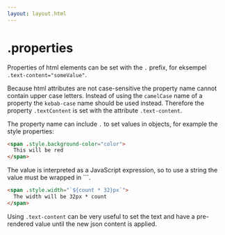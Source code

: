 ```yaml
---
layout: layout.html
---
```

# .properties

Properties of html elements can be set with the `.` prefix, for eksempel `.text-content="someValue"`.

Because html attributes are not case-sensitive the property name cannot contain upper case letters. Instead of using the `camelCase` name of a property the `kebab-case` name should be used instead. Therefore the property `.textContent` is set with the attribute `.text-content`.

The property name can include `.` to set values in objects, for example the style properties:

```html
<span .style.background-color="color">
  This will be red
</span>
```

The value is interpreted as a JavaScript expression, so to use a string the value must be wrapped in `\``. 

```html
<span .style.width="`${count * 32}px`">
  The width will be 32px * count 
</span>
```

Using `.text-content` can be very useful to set the text and have a pre-rendered value until the new json content is applied. 
